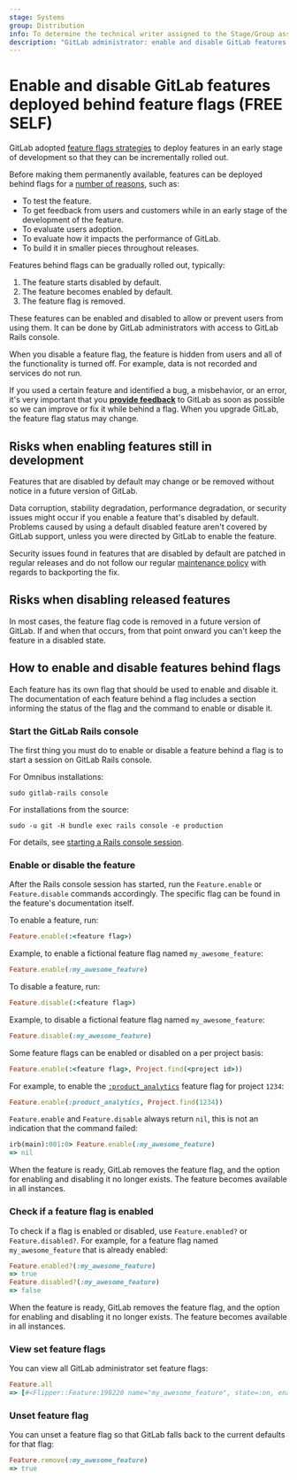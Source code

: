 ```yaml
---
stage: Systems
group: Distribution
info: To determine the technical writer assigned to the Stage/Group associated with this page, see https://about.gitlab.com/handbook/engineering/ux/technical-writing/#assignments
description: "GitLab administrator: enable and disable GitLab features deployed behind feature flags"
---
```


# Enable and disable GitLab features deployed behind feature flags **(FREE SELF)**

GitLab adopted [feature flags strategies](../development/feature_flags/index.md)
to deploy features in an early stage of development so that they can be
incrementally rolled out.

Before making them permanently available, features can be deployed behind
flags for a [number of reasons](https://about.gitlab.com/handbook/product-development-flow/feature-flag-lifecycle/#when-to-use-feature-flags), such as:

- To test the feature.
- To get feedback from users and customers while in an early stage of the development of the feature.
- To evaluate users adoption.
- To evaluate how it impacts the performance of GitLab.
- To build it in smaller pieces throughout releases.

Features behind flags can be gradually rolled out, typically:

1. The feature starts disabled by default.
1. The feature becomes enabled by default.
1. The feature flag is removed.

These features can be enabled and disabled to allow or prevent users from using
them. It can be done by GitLab administrators with access to GitLab Rails
console.

When you disable a feature flag, the feature is hidden from users and all of the functionality is turned off.
For example, data is not recorded and services do not run.

If you used a certain feature and identified a bug, a misbehavior, or an
error, it's very important that you [**provide feedback**](https://gitlab.com/gitlab-org/gitlab/-/issues/new?issue[title]=Docs%20-%20feature%20flag%20feedback%3A%20Feature%20Name&issue[description]=Describe%20the%20problem%20you%27ve%20encountered.%0A%0A%3C!--%20Don%27t%20edit%20below%20this%20line%20--%3E%0A%0A%2Flabel%20~%22docs%5C-comments%22%20) to GitLab as soon
as possible so we can improve or fix it while behind a flag. When you upgrade
GitLab, the feature flag status may change.

## Risks when enabling features still in development

Features that are disabled by default may change or be removed without notice in a future version of GitLab.

Data corruption, stability degradation, performance degradation, or security issues might occur if
you enable a feature that's disabled by default. Problems caused by using a default
disabled feature aren't covered by GitLab support, unless you were directed by GitLab
to enable the feature.

Security issues found in features that are disabled by default are patched in regular releases
and do not follow our regular [maintenance policy](../policy/maintenance.md#security-releases)
with regards to backporting the fix.

## Risks when disabling released features

In most cases, the feature flag code is removed in a future version of GitLab.
If and when that occurs, from that point onward you can't keep the feature in a disabled state.

## How to enable and disable features behind flags

Each feature has its own flag that should be used to enable and disable it.
The documentation of each feature behind a flag includes a section informing
the status of the flag and the command to enable or disable it.

### Start the GitLab Rails console

The first thing you must do to enable or disable a feature behind a flag is to
start a session on GitLab Rails console.

For Omnibus installations:

```shell
sudo gitlab-rails console
```

For installations from the source:

```shell
sudo -u git -H bundle exec rails console -e production
```

For details, see [starting a Rails console session](operations/rails_console.md#starting-a-rails-console-session).

### Enable or disable the feature

After the Rails console session has started, run the `Feature.enable` or
`Feature.disable` commands accordingly. The specific flag can be found
in the feature's documentation itself.

To enable a feature, run:

```ruby
Feature.enable(:<feature flag>)
```

Example, to enable a fictional feature flag named `my_awesome_feature`:

```ruby
Feature.enable(:my_awesome_feature)
```

To disable a feature, run:

```ruby
Feature.disable(:<feature flag>)
```

Example, to disable a fictional feature flag named `my_awesome_feature`:

```ruby
Feature.disable(:my_awesome_feature)
```

Some feature flags can be enabled or disabled on a per project basis:

```ruby
Feature.enable(:<feature flag>, Project.find(<project id>))
```

For example, to enable the [`:product_analytics`](../operations/product_analytics.md#enable-or-disable-product-analytics) feature flag for project `1234`:

```ruby
Feature.enable(:product_analytics, Project.find(1234))
```

`Feature.enable` and `Feature.disable` always return `nil`, this is not an indication that the command failed:

```ruby
irb(main):001:0> Feature.enable(:my_awesome_feature)
=> nil
```

When the feature is ready, GitLab removes the feature flag, and the option for
enabling and disabling it no longer exists. The feature becomes available in all instances.

### Check if a feature flag is enabled

To check if a flag is enabled or disabled, use `Feature.enabled?` or `Feature.disabled?`.
For example, for a feature flag named `my_awesome_feature` that is already enabled:

```ruby
Feature.enabled?(:my_awesome_feature)
=> true
Feature.disabled?(:my_awesome_feature)
=> false
```

When the feature is ready, GitLab removes the feature flag, and the option for
enabling and disabling it no longer exists. The feature becomes available in all instances.

### View set feature flags

You can view all GitLab administrator set feature flags:

```ruby
Feature.all
=> [#<Flipper::Feature:198220 name="my_awesome_feature", state=:on, enabled_gate_names=[:boolean], adapter=:memoizable>]
```

### Unset feature flag

You can unset a feature flag so that GitLab falls back to the current defaults for that flag:

```ruby
Feature.remove(:my_awesome_feature)
=> true
```

